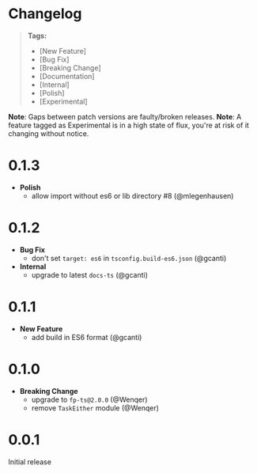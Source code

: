 # Changelog

> **Tags:**
>
> - [New Feature]
> - [Bug Fix]
> - [Breaking Change]
> - [Documentation]
> - [Internal]
> - [Polish]
> - [Experimental]

**Note**: Gaps between patch versions are faulty/broken releases.
**Note**: A feature tagged as Experimental is in a high state of flux, you're at risk of it changing without notice.

# 0.1.3

- **Polish**
  - allow import without es6 or lib directory #8 (@mlegenhausen)

# 0.1.2

- **Bug Fix**
  - don't set `target: es6` in `tsconfig.build-es6.json` (@gcanti)
- **Internal**
  - upgrade to latest `docs-ts` (@gcanti)

# 0.1.1

- **New Feature**
  - add build in ES6 format (@gcanti)

# 0.1.0

- **Breaking Change**
  - upgrade to `fp-ts@2.0.0` (@Wenqer)
  - remove `TaskEither` module (@Wenqer)

# 0.0.1

Initial release
